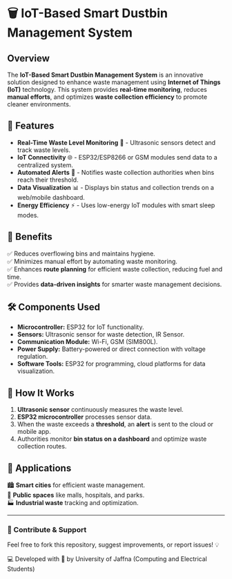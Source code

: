 # 🗑️ IoT-Based Smart Dustbin Management System  

## Overview  
The **IoT-Based Smart Dustbin Management System** is an innovative solution designed to enhance waste management using **Internet of Things (IoT)** technology. This system provides **real-time monitoring**, reduces **manual efforts**, and optimizes **waste collection efficiency** to promote cleaner environments.  

## 🚀 Features  
- **Real-Time Waste Level Monitoring** 📏 - Ultrasonic sensors detect and track waste levels.  
- **IoT Connectivity** 🌐 - ESP32/ESP8266 or GSM modules send data to a centralized system.  
- **Automated Alerts** 🔔 - Notifies waste collection authorities when bins reach their threshold.  
- **Data Visualization** 📊 - Displays bin status and collection trends on a web/mobile dashboard.  
- **Energy Efficiency** ⚡ - Uses low-energy IoT modules with smart sleep modes.  

## 🌟 Benefits  
✅ Reduces overflowing bins and maintains hygiene.  
✅ Minimizes manual effort by automating waste monitoring.  
✅ Enhances **route planning** for efficient waste collection, reducing fuel and time.  
✅ Provides **data-driven insights** for smarter waste management decisions.  

## 🛠️ Components Used  
- **Microcontroller:** ESP32 for IoT functionality.  
- **Sensors:** Ultrasonic sensor for waste detection, IR Sensor.  
- **Communication Module:** Wi-Fi, GSM (SIM800L).  
- **Power Supply:** Battery-powered or direct connection with voltage regulation.  
- **Software Tools:** ESP32 for programming, cloud platforms for data visualization.  

## 🔧 How It Works  
1. **Ultrasonic sensor** continuously measures the waste level.  
2. **ESP32 microcontroller** processes sensor data.  
3. When the waste exceeds a **threshold**, an **alert** is sent to the cloud or mobile app.  
4. Authorities monitor **bin status on a dashboard** and optimize waste collection routes.  

## 📌 Applications  
🏙️ **Smart cities** for efficient waste management.  
🏥 **Public spaces** like malls, hospitals, and parks.  
🏭 **Industrial waste** tracking and optimization.  

---

### 📌 Contribute & Support  
Feel free to fork this repository, suggest improvements, or report issues! 💡  

💻 Developed with 💙 by   University of Jaffna (Computing and Electrical Students)

